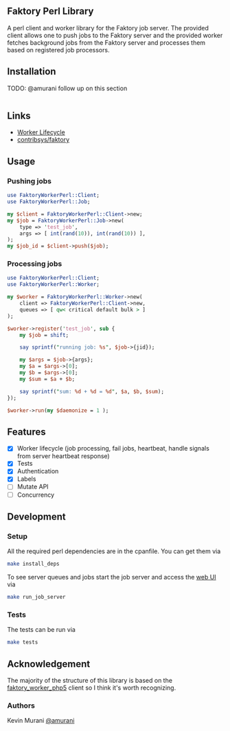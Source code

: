 ## Faktory Perl Library

A perl client and worker library for the Faktory job server. The provided client allows one to push jobs to the Faktory server and the provided worker fetches background jobs from the Faktory server and processes them based on registered job processors.


## Installation
TODO: @amurani follow up on this section
```

```

## Links

* [Worker Lifecycle](https://github.com/contribsys/faktory/wiki/Worker-Lifecycle)
* [contribsys/faktory](https://github.com/contribsys/faktory)


## Usage

### Pushing jobs

```perl
use FaktoryWorkerPerl::Client;
use FaktoryWorkerPerl::Job;

my $client = FaktoryWorkerPerl::Client->new;
my $job = FaktoryWorkerPerl::Job->new(
    type => 'test_job',
    args => [ int(rand(10)), int(rand(10)) ],
);
my $job_id = $client->push($job);

```

### Processing jobs

```perl
use FaktoryWorkerPerl::Client;
use FaktoryWorkerPerl::Worker;

my $worker = FaktoryWorkerPerl::Worker->new(
    client => FaktoryWorkerPerl::Client->new,
    queues => [ qw< critical default bulk > ]
);

$worker->register('test_job', sub {
    my $job = shift;

    say sprintf("running job: %s", $job->{jid});

    my $args = $job->{args};
    my $a = $args->[0];
    my $b = $args->[0];
    my $sum = $a + $b;

    say sprintf("sum: %d + %d = %d", $a, $b, $sum);
});

$worker->run(my $daemonize = 1 );

```
## Features
- [x] Worker lifecycle (job processing, fail jobs, heartbeat, handle signals from server heartbeat response)
- [x] Tests
- [x] Authentication
- [x] Labels
- [ ] Mutate API
- [ ] Concurrency

## Development

### Setup

All the required perl dependencies are in the cpanfile. You can get them via

```bash
make install_deps
```

To see server queues and jobs start the job server and access the [web UI](http://localhost:7420/) via

```bash
make run_job_server
```

### Tests

The tests can be run via

```bash
make tests
```

## Acknowledgement


The majority of the structure of this library is based on the [faktory_worker_php5](https://github.com/jcs224/faktory_worker_php5) client so I think it's worth recognizing.

### Authors

Kevin Murani [@amurani](https://github.com/amurani)

